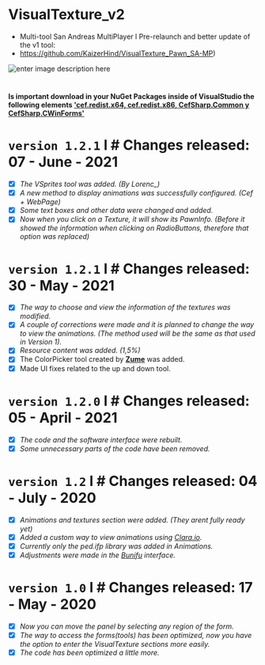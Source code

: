 
# VisualTexture_v2
- Multi-tool San Andreas MultiPlayer l Pre-relaunch and better update of the v1 tool:
- https://github.com/KaizerHind/VisualTexture_Pawn_SA-MP)

![enter image description here](https://media.discordapp.net/attachments/559900721252925458/848858048557744158/unknown.png)
 #
**Is important download in your NuGet Packages inside of VisualStudio the following elements ['cef.redist.x64, cef.redist.x86, CefSharp.Common y CefSharp.CWinForms'](https://youtu.be/fOzBVy-sDbM)**
#
# `version 1.2.1` l # Changes released: 07 - June - 2021
- [x]  *The VSprites tool was added. (By Lorenc_)*
- [x]  *A new method to display animations was successfully configured. (Cef + WebPage)*
- [x]  *Some text boxes and other data were changed and added.*
- [x]  *Now when you click on a Texture, it will show its PawnInfo. (Before it showed the information when clicking on RadioButtons, therefore that option was replaced)*

# `version 1.2.1` l # Changes released: 30 - May - 2021

- [x]  *The way to choose and view the information of the textures was modified.*
- [x]  *A couple of corrections were made and it is planned to change the way to view the animations. (The method used will be the same as that used in Version 1).*
- [x]  *Resource content was added. (1,5%)*
- [x]  The ColorPicker tool created by **[Zume](https://github.com/Zume-Zero)** was added.
- [x]  Made UI fixes related to the up and down tool.

# `version 1.2.0` l # Changes released: 05 - April - 2021 

- [x]  *The code and the software interface were rebuilt.*
- [x] *Some unnecessary parts of the code have been removed.*

# `version 1.2` l # Changes released: 04 - July - 2020

- [x]  *Animations and textures section were added. (They arent fully ready yet)*
- [x]  *Added a custom way to view animations using [Clara.io](http://clara.io/).*
- [x]  *Currently only the ped.ifp library was added in Animations.*
- [x]  *Adjustments were made in the [Bunifu](https://bunifuframework.com/) interface.*

# `version 1.0` l # Changes released: 17 - May - 2020

- [x]  *Now you can move the panel by selecting any region of the form.*
- [x]  *The way to access the forms(tools) has been optimized, now you have the option to enter the VisualTexture sections more easily.*
- [x]  *The code has been optimized a little more.*
